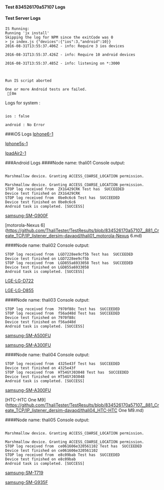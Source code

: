 #### Test 834526170a57107 Logs

#### Test Server Logs
```
IS Running:
Running 'jx install'
Skipping the log for NPM since the exitCode was 0
> jx index.js {"devices":{"ios":3,"android":10}}
2016-08-31T13:55:37.406Z - info: Require 3 ios devices

2016-08-31T13:55:37.426Z - info: Require 10 android devices

2016-08-31T13:55:37.485Z - info: listening on *:3000


 
Run IS script aborted
 
One or more Android tests are failed.
 [0m

```


Logs for system : 
```

ios : false

android : No Error
```


###iOS Logs
[Iphone6-1](https://github.com/ThaliTester/TestResults/blob/834526170a57107__881_Create_TCP/IP_listener_dersim-davaod/iOS_Iphone6-1.md)

[Iphone5s-1](https://github.com/ThaliTester/TestResults/blob/834526170a57107__881_Create_TCP/IP_listener_dersim-davaod/iOS_Iphone5s-1.md)

[IpadAir2-1](https://github.com/ThaliTester/TestResults/blob/834526170a57107__881_Create_TCP/IP_listener_dersim-davaod/iOS_IpadAir2-1.md)


###Android Logs
####Node name: thali01
Console output:
```

Marshmallow device. Granting ACCESS_COARSE_LOCATION permission.

Marshmallow device. Granting ACCESS_COARSE_LOCATION permission.
STOP log received from  ZX1G429CRK Test has  SUCCEEDED
Device test finished on ZX1G429CRK 
STOP log received from  0be0c6c6 Test has  SUCCEEDED
Device test finished on 0be0c6c6 
Android task is completed. [SUCCESS]
```
[samsung-SM-G900F](https://github.com/ThaliTester/TestResults/blob/834526170a57107__881_Create_TCP/IP_listener_dersim-davaod/thali01_samsung-SM-G900F.md)

[motorola-Nexus 6](https://github.com/ThaliTester/TestResults/blob/834526170a57107__881_Create_TCP/IP_listener_dersim-davaod/thali01_motorola-Nexus 6.md)

####Node name: thali02
Console output:
```
STOP log received from  LGD7228ee9cf5b Test has  SUCCEEDED
Device test finished on LGD7228ee9cf5b 
STOP log received from  LGD855a6933058 Test has  SUCCEEDED
Device test finished on LGD855a6933058 
Android task is completed. [SUCCESS]
```
[LGE-LG-D722](https://github.com/ThaliTester/TestResults/blob/834526170a57107__881_Create_TCP/IP_listener_dersim-davaod/thali02_LGE-LG-D722.md)

[LGE-LG-D855](https://github.com/ThaliTester/TestResults/blob/834526170a57107__881_Create_TCP/IP_listener_dersim-davaod/thali02_LGE-LG-D855.md)

####Node name: thali03
Console output:
```
STOP log received from  7970f88c Test has  SUCCEEDED
STOP log received from  f56ad48d Test has  SUCCEEDED
Device test finished on 7970f88c 
Device test finished on f56ad48d 
Android task is completed. [SUCCESS]
```
[samsung-SM-A500FU](https://github.com/ThaliTester/TestResults/blob/834526170a57107__881_Create_TCP/IP_listener_dersim-davaod/thali03_samsung-SM-A500FU.md)

[samsung-SM-A300FU](https://github.com/ThaliTester/TestResults/blob/834526170a57107__881_Create_TCP/IP_listener_dersim-davaod/thali03_samsung-SM-A300FU.md)

####Node name: thali04
Console output:
```
STOP log received from  4325e43f Test has  SUCCEEDED
Device test finished on 4325e43f 
STOP log received from  HT54GYJ03048 Test has  SUCCEEDED
Device test finished on HT54GYJ03048 
Android task is completed. [SUCCESS]
```
[samsung-SM-A300FU](https://github.com/ThaliTester/TestResults/blob/834526170a57107__881_Create_TCP/IP_listener_dersim-davaod/thali04_samsung-SM-A300FU.md)

[HTC-HTC One M9](https://github.com/ThaliTester/TestResults/blob/834526170a57107__881_Create_TCP/IP_listener_dersim-davaod/thali04_HTC-HTC One M9.md)

####Node name: thali05
Console output:
```

Marshmallow device. Granting ACCESS_COARSE_LOCATION permission.

Marshmallow device. Granting ACCESS_COARSE_LOCATION permission.
STOP log received from  ce061606e320561102 Test has  SUCCEEDED
Device test finished on ce061606e320561102 
STOP log received from  e8c09bab Test has  SUCCEEDED
Device test finished on e8c09bab 
Android task is completed. [SUCCESS]
```
[samsung-SM-T719](https://github.com/ThaliTester/TestResults/blob/834526170a57107__881_Create_TCP/IP_listener_dersim-davaod/thali05_samsung-SM-T719.md)

[samsung-SM-G935F](https://github.com/ThaliTester/TestResults/blob/834526170a57107__881_Create_TCP/IP_listener_dersim-davaod/thali05_samsung-SM-G935F.md)


